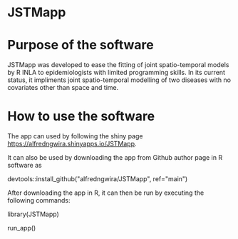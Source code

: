 # JSTMapp
# Purpose of the software
JSTMapp was developed to ease the fitting of joint spatio-temporal models by R INLA to epidemiologists with limited programming skills. In its current status, it impliments joint spatio-temporal modelling of two diseases with no covariates other than space and time.
# How to use the software
The app can used by following the shiny page https://alfredngwira.shinyapps.io/JSTMapp.

It can also be used by downloading the app from Github author page in R software as 

devtools::install_github("alfredngwira/JSTMapp", ref="main")

After downloading the app in R, it can then be run by executing the following commands:

library(JSTMapp)

run_app()
